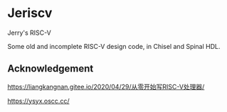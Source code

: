 # Jeriscv
Jerry's RISC-V

Some old and incomplete RISC-V design code, in Chisel and Spinal HDL.

## Acknowledgement
https://liangkangnan.gitee.io/2020/04/29/从零开始写RISC-V处理器/ 

https://ysyx.oscc.cc/
